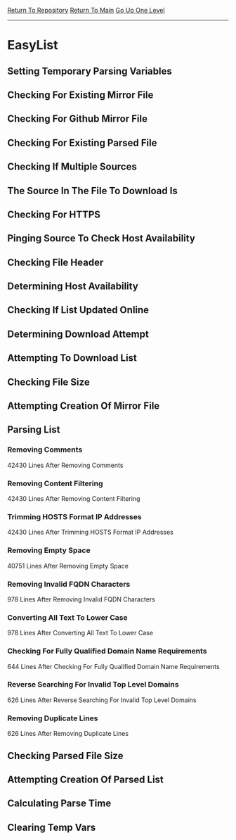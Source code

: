 [Return To Repository](https://github.com/deathbybandaid/piholeparser/)
[Return To Main](https://github.com/deathbybandaid/piholeparser/blob/master/RecentRunLogs/Mainlog.md)
[Go Up One Level](https://github.com/deathbybandaid/piholeparser/blob/master/RecentRunLogs/TopLevelScripts/30-Processing-Blacklists.md)
____________________________________
# EasyList
## Setting Temporary Parsing Variables
## Checking For Existing Mirror File
## Checking For Github Mirror File
## Checking For Existing Parsed File
## Checking If Multiple Sources
## The Source In The File To Download Is
## Checking For HTTPS
## Pinging Source To Check Host Availability
## Checking File Header
## Determining Host Availability
## Checking If List Updated Online
## Determining Download Attempt
## Attempting To Download List
## Checking File Size
## Attempting Creation Of Mirror File
## Parsing List
### Removing Comments
42430 Lines After Removing Comments
### Removing Content Filtering
42430 Lines After Removing Content Filtering
### Trimming HOSTS Format IP Addresses
42430 Lines After Trimming HOSTS Format IP Addresses
### Removing Empty Space
40751 Lines After Removing Empty Space
### Removing Invalid FQDN Characters
978 Lines After Removing Invalid FQDN Characters
### Converting All Text To Lower Case
978 Lines After Converting All Text To Lower Case
### Checking For Fully Qualified Domain Name Requirements
644 Lines After Checking For Fully Qualified Domain Name Requirements
### Reverse Searching For Invalid Top Level Domains
626 Lines After Reverse Searching For Invalid Top Level Domains
### Removing Duplicate Lines
626 Lines After Removing Duplicate Lines
## Checking Parsed File Size
## Attempting Creation Of Parsed List
## Calculating Parse Time
## Clearing Temp Vars
